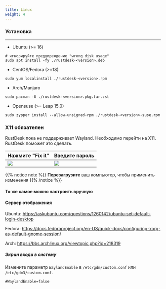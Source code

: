 ```yaml
---
title: Linux 
weight: 4
---
```


### Установка
------

- Ubuntu (>= 16)
```
# игнорируйте предупреждение "wrong disk usage"
sudo apt install -fy ./rustdesk-<version>.deb
```

- CentOS/Fedora (>=18)
```
sudo yum localinstall ./rustdesk-<version>.rpm
```

- Arch/Manjaro
```
sudo pacman -U ./rustdesk-<version>.pkg.tar.zst
```

- Opensuse (>= Leap 15.0)
```
sudo zypper install --allow-unsigned-rpm ./rustdesk-<version>-suse.rpm
```

### X11 обязателен 
RustDesk пока не поддерживает Wayland. Необходимо перейти на X11. RustDesk поможет это сделать. 

| Нажмите "Fix it" | Введите пароль |
| ---- | --- |
|![](/docs/en/manual/linux/images/fix1.png)|![](/docs/en/manual/linux/images/fix2.png)|

{{% notice note %}}
**Перезагрузите** ваш компьютер, чтобы применить изменения
{{% /notice %}}

#### То же самое можно настроить вручную

#### Сервер отображения
Ubuntu: https://askubuntu.com/questions/1260142/ubuntu-set-default-login-desktop

Fedora: https://docs.fedoraproject.org/en-US/quick-docs/configuring-xorg-as-default-gnome-session/

Arch: https://bbs.archlinux.org/viewtopic.php?id=218319

##### Экран входа в систему

Измените параметр `WaylandEnable` в `/etc/gdm/custom.conf` или `/etc/gdm3/custom.conf`.
```
#WaylandEnable=false
```
